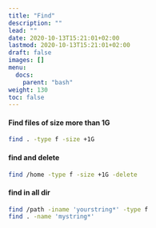 ```yaml
---
title: "Find"
description: ""
lead: ""
date: 2020-10-13T15:21:01+02:00
lastmod: 2020-10-13T15:21:01+02:00
draft: false
images: []
menu:
  docs:
    parent: "bash"
weight: 130
toc: false
---
```



#### Find files of size more than 1G
```bash
find . -type f -size +1G
```

#### find and delete
```bash
find /home -type f -size +1G -delete
```

#### find in all dir
```bash
find /path -iname 'yourstring*' -type f
find . -name 'mystring*'
```
